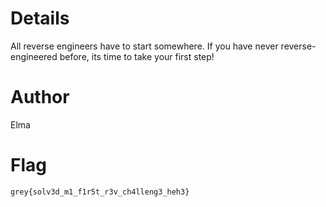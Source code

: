 # Details

All reverse engineers have to start somewhere. If you have never reverse-engineered before, its time to take your first step!

# Author

Elma

# Flag

`grey{solv3d_m1_f1r5t_r3v_ch4lleng3_heh3}`
